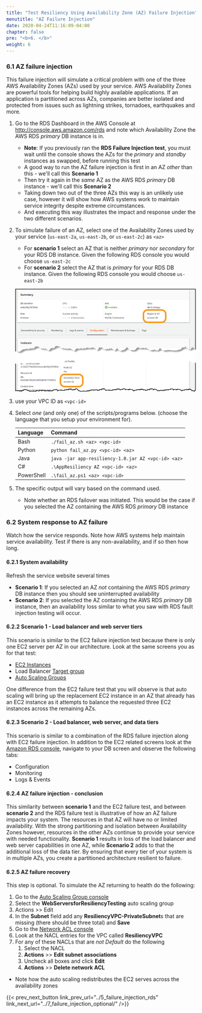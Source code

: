 ```yaml
---
title: "Test Resiliency Using Availability Zone (AZ) Failure Injection"
menutitle: "AZ Failure Injection"
date: 2020-04-24T11:16:09-04:00
chapter: false
pre: "<b>6. </b>"
weight: 6
---
```


### 6.1 AZ failure injection

This failure injection will simulate a critical problem with one of the three AWS Availability Zones (AZs) used by your service. AWS Availability Zones are  powerful tools for helping build highly available applications. If an application is partitioned across AZs, companies are better isolated and protected from issues such as lightning strikes, tornadoes, earthquakes and more.

1. Go to the RDS Dashboard in the AWS Console at <http://console.aws.amazon.com/rds> and note which Availability Zone the AWS RDS _primary_ DB instance is in.
      * **Note**: If you previously ran the **RDS Failure Injection test**, you must wait until the console shows the AZs for the _primary_ and _standby_ instances as swapped, before running this test
      * A good way to run the AZ failure injection is first in an AZ _other_ than this - we'll call this **Scenario 1**
      * Then try it again in the _same_ AZ as the AWS RDS _primary_ DB instance - we'll call this **Scenario 2**
      * Taking down two out of the three AZs this way is an unlikely use case, however it will show how AWS systems work to maintain service integrity despite extreme circumstances.
      * And executing this way illustrates the impact and response under the two different scenarios.

1. To simulate failure of an AZ, select one of the Availability Zones used by your service (`us-east-2a`, `us-east-2b`, or `us-east-2c`) as `<az>`
      * For **scenario 1** select an AZ that is neither _primary_ nor _secondary_ for your RDS DB instance. Given the following RDS console you would choose `us-east-2c`
      * For **scenario 2** select the AZ that is _primary_ for your RDS DB instance. Given the following RDS console you would choose `us-east-2b`

      ![DBConfigurationShort](/Reliability/300_Testing_for_Resiliency_of_EC2_RDS_and_S3/Images/DBConfigurationShort.png)

1. use your VPC ID as `<vpc-id>`

1. Select _one_ (and only one) of the scripts/programs below. (choose the language that you setup your environment for).

    | Language   | Command                                             |
    | :--------- | :-------------------------------------------------- |
    | Bash       | `./fail_az.sh <az> <vpc-id>`                        |
    | Python     | `python fail_az.py <vpc-id> <az>`                   |
    | Java       | `java -jar app-resiliency-1.0.jar AZ <vpc-id> <az>` |
    | C#         | `.\AppResiliency AZ <vpc-id> <az>`                  |
    | PowerShell | `.\fail_az.ps1 <az> <vpc-id>`                       |

1. The specific output will vary based on the command used.
      * Note whether an RDS failover was initiated.  This would be the case if you selected the AZ containing the AWS RDS _primary_ DB instance

### 6.2 System response to AZ failure

Watch how the service responds. Note how AWS systems help maintain service availability. Test if there is any non-availability, and if so then how long.

#### 6.2.1 System availability

Refresh the service website several times

* **Scenario 1**: If you selected an AZ _not_ containing the AWS RDS _primary_ DB instance then you should see uninterrupted availability
* **Scenario 2**: If you selected the AZ containing the AWS RDS _primary_ DB instance, then an availability loss similar to what you saw with RDS fault injection testing will occur.

#### 6.2.2 Scenario 1 - Load balancer and web server tiers

This scenario is similar to the EC2 failure injection test because there is only one EC2 server per AZ in our architecture. Look at the same screens you as for that test:

* [EC2 Instances](http://console.aws.amazon.com/ec2/v2/home?region=us-east-2#Instances:)
* Load Balancer [Target group](http://console.aws.amazon.com/ec2/v2/home?region=us-east-2#TargetGroups:)
* [Auto Scaling Groups](http://console.aws.amazon.com/ec2/autoscaling/home?region=us-east-2#AutoScalingGroups:)

One difference from the EC2 failure test that you will observe is that auto scaling will bring up the replacement EC2 instance in an AZ that already has an EC2 instance as it attempts to balance the requested three EC2 instances across the remaining AZs.

#### 6.2.3 Scenario 2 - Load balancer, web server, and data tiers

This scenario is similar to a combination of the RDS failure injection along with EC2 failure injection. In addition to the EC2 related screens look at the [Amazon RDS console](http://console.aws.amazon.com/rds), navigate to your DB screen and observe the following tabs:

* Configuration
* Monitoring
* Logs & Events

#### 6.2.4 AZ failure injection - conclusion

This similarity between **scenario 1** and the EC2 failure test, and between **scenario 2** and the RDS failure test is illustrative of how an AZ failure impacts your system. The resources in that AZ will have no or limited availability. With the strong partitioning and isolation between Availability Zones however, resources in the other AZs continue to provide your service with needed functionality. **Scenario 1** results in loss of the load balancer and web server capabilities in one AZ, while **Scenario 2** adds to that the additional loss of the data tier. By ensuring that every tier of your system is in multiple AZs, you create a partitioned architecture resilient to failure.

#### 6.2.5 AZ failure recovery

This step is optional. To simulate the AZ returning to health do the following:

1. Go to the [Auto Scaling Group console](http://console.aws.amazon.com/ec2/autoscaling/home?region=us-east-2#AutoScalingGroups:)
1. Select the **WebServersforResiliencyTesting** auto scaling group
1. Actions >> Edit
1. In the **Subnet** field add any **ResiliencyVPC-PrivateSubnet**s that are missing (there should be three total) and **Save**
1. Go to the [Network ACL console](https://us-east-2.console.aws.amazon.com/vpc/home?region=us-east-2#acls:)
1. Look at the NACL entries for the VPC called **ResiliencyVPC**
1. For any of these NACLs that are _not_ _Default_ do the following
      1. Select the NACL
      1. **Actions** >> **Edit subnet associations**
      1. Uncheck all boxes and click **Edit**
      1. **Actions** >> **Delete network ACL**

* Note how the auto scaling redistributes the EC2 serves across the availability zones

{{< prev_next_button link_prev_url="../5_failure_injection_rds" link_next_url="../7_failure_injection_optional/" />}}